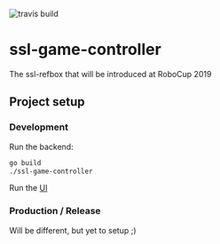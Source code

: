 ![travis build](https://travis-ci.org/g3force/ssl-game-controller.svg?branch=master "travis build status")

# ssl-game-controller

The ssl-refbox that will be introduced at RoboCup 2019

## Project setup

### Development
Run the backend:
```bash
go build
./ssl-game-controller
```

Run the [UI](ui/README.md)

### Production / Release
Will be different, but yet to setup ;)